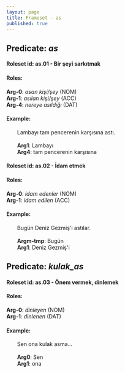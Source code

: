 ```yaml
---
layout: page
title: Frameset - as
published: true
---
```

<h2>Predicate: <i>as</i></h2>
<h4>Roleset id: as.01 - Bir şeyi sarkıtmak<br>
<h4>Roles:</h4>
<b>Arg-0</b>: <i>asan kişi/şey</i>  (NOM) <br>
<b>Arg-1</b>: <i>asılan kişi/şey</i>  (ACC) <br>
<b>Arg-4</b>: <i>nereye asıldığı</i>  (DAT) <br>
<h4>Example:</h4>
&emsp;&emsp;Lambayı tam pencerenin karşısına astı.<br><br>
&emsp;&emsp;<b>Arg1</b>:  Lambayı<br>
&emsp;&emsp;<b>Arg4</b>:  tam pencerenin karşısına<br>

<h4>Roleset id: as.02 - İdam etmek<br>
<h4>Roles:</h4>
<b>Arg-0</b>: <i>idam edenler</i>  (NOM) <br>
<b>Arg-1</b>: <i>idam edilen</i>  (ACC) <br>
<h4>Example:</h4>
&emsp;&emsp;Bugün Deniz Gezmiş'i astılar.<br><br>
&emsp;&emsp;<b>Argm-tmp</b>:  Bugün<br>
&emsp;&emsp;<b>Arg1</b>:  Deniz Gezmiş'i<br>

<h2>Predicate: <i>kulak_as</i></h2>
<h4>Roleset id: as.03 - Önem vermek, dinlemek<br>
<h4>Roles:</h4>
<b>Arg-0</b>: <i>dinleyen</i>  (NOM) <br>
<b>Arg-1</b>: <i>dinlenen</i>  (DAT) <br>
<h4>Example:</h4>
&emsp;&emsp;Sen ona kulak asma...<br><br>
&emsp;&emsp;<b>Arg0</b>:  Sen<br>
&emsp;&emsp;<b>Arg1</b>:  ona<br>

